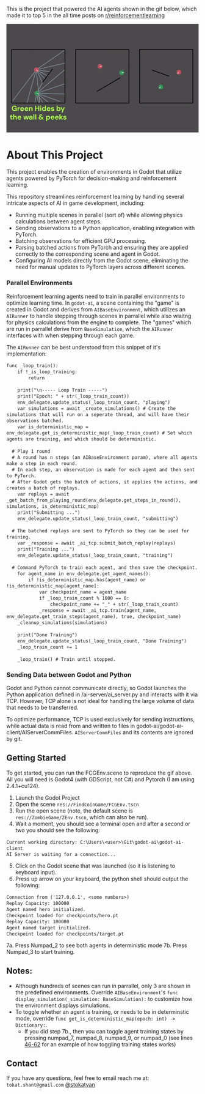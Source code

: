 This is the project that powered the AI agents shown in the gif below, which made it to top 5 in the all time posts on [r/reinforcementlearning](https://www.reddit.com/r/reinforcementlearning/comments/1hawyj5/2_ai_agents_playing_hide_and_seek_after_15/?utm_source=share&utm_medium=web3x&utm_name=web3xcss&utm_term=1&utm_content=share_button)

![gif](https://github.com/stokatyan/ReadMeMedia/blob/master/godot-ai-example.gif)

# About This Project
This project enables the creation of environments in Godot that utilize agents powered by PyTorch for decision-making and reinforcement learning.

This repository streamlines reinforcement learning by handling several intricate aspects of AI in game development, including:

- Running multiple scenes in parallel (sort of) while allowing physics calculations between agent steps.
- Sending observations to a Python application, enabling integration with PyTorch.
- Batching observations for efficient GPU processing.
- Parsing batched actions from PyTorch and ensuring they are applied correctly to the corresponding scene and agent in Godot.
- Configuring AI models directly from the Godot scene, eliminating the need for manual updates to PyTorch layers across different scenes.

### Parallel Environments
Reinforcement learning agents need to train in parallel environments to optimize learning time.
In `godot-ai`, a scene containing the "game" is created in Godot and derives from `AIBaseEnvironment`, which utilizes an `AIRunner` to handle stepping through scenes in parrallel while also wiaitng for physics calculations from the engine to complete.
The "games" which are run in parrallel derive from `BaseSimulation`, which the `AIRunner` interfaces with when stepping through each game.

The `AIRunner` can be best understood from this snippet of it's implementation:
```gdscript
func _loop_train():
	if !_is_loop_training:
		return

	print("\n----- Loop Train -----")
	print("Epoch: " + str(_loop_train_count))
	env_delegate.update_status(_loop_train_count, "playing")
	var simulations = await _create_simulations() # Create the simulations that will run on a seperate thread, and will have their observations batched.
	var is_deterministic_map = env_delegate.get_is_deterministic_map(_loop_train_count) # Set which agents are training, and which should be deterministic.

  # Play 1 round
  # A round has n steps (an AIBaseEnvironment param), where all agents make a step in each round.
  # In each step, an observation is made for each agent and then sent to PyTorch.
  # After Godot gets the batch of actions, it applies the actions, and creates a batch of replays.
	var replays = await _get_batch_from_playing_round(env_delegate.get_steps_in_round(), simulations, is_deterministic_map)
	print("Submitting ...")
	env_delegate.update_status(_loop_train_count, "submitting")

  # The batched replays are sent to PyTorch so they can be used for training.
	var _response = await _ai_tcp.submit_batch_replay(replays)
	print("Training ...")
	env_delegate.update_status(_loop_train_count, "training")

  # Command PyTorch to train each agent, and then save the checkpoint.
	for agent_name in env_delegate.get_agent_names():
		if !is_deterministic_map.has(agent_name) or !is_deterministic_map[agent_name]:
			var checkpoint_name = agent_name
			if _loop_train_count % 1000 == 0:
				checkpoint_name += "_" + str(_loop_train_count)
			_response = await _ai_tcp.train(agent_name, env_delegate.get_train_steps(agent_name), true, checkpoint_name)
	_cleanup_simulations(simulations)

	print("Done Training")
	env_delegate.update_status(_loop_train_count, "Done Training")
	_loop_train_count += 1

	_loop_train() # Train until stopped.
```

### Sending Data between Godot and Python
Godot and Python cannot communicate directly, so Godot launches the Python application defined in /ai-server/ai_server.py and interacts with it via TCP. However, TCP alone is not ideal for handling the large volume of data that needs to be transferred.

To optimize performance, TCP is used exclusively for sending instructions, while actual data is read from and written to files in godot-ai/godot-ai-client/AIServerCommFiles. `AIServerCommFiles` and its contents are ignored by git.

## Getting Started
To get started, you can run the FCGEnv.scene to reproduce the gif above.
All you will need is Godot4 (with GDScript, not C#) and Pytorch (I am using 2.4.1+cu124).

1. Launch the Godot Project
2. Open the scene `res://FindCoinGame/FCGEnv.tscn`
3. Run the open scene (note, the default scene is `res://ZombieGame/ZEnv.tscn`, which can also be run).
4. Wait a moment, you should see a terminal open and after a second or two you should see the following:
```
Current working directory: C:\Users\<user>\Git\godot-ai\godot-ai-client
AI Server is waiting for a connection...
```
5. Click on the Godot scene that was launched (so it is listening to keyboard input).
6. Press up arrow on your keyboard, the python shell should output the following:
```
Connection from ('127.0.0.1', <some numbers>)
Replay Capacity: 100000 
Agent named hero initialized.
Checkpoint loaded for checkpoints/hero.pt
Replay Capacity: 100000
Agent named target initialized.
Checkpoint loaded for checkpoints/target.pt
```
7a. Press Numpad_2 to see both agents in deterministic mode
<OR>
7b. Press Numpad_3 to start training.

## Notes:
- Although hundreds of scenes can run in parrallel, only 3 are shown in the predefined environments.  Override `AIBaseEnvironment`'s `func display_simulation(_simulation: BaseSimulation):` to customize how the environment displays simulations.
- To toggle whether an agent is training, or needs to be in determinstic mode, override `func get_is_deterministic_map(epoch: int) -> Dictionary:`.
   - If you did step 7b., then you can toggle agent training states by pressing numpad_7, numpad_8, numpad_9, or numpad_0 (see lines [46-62](https://github.com/stokatyan/godot-ai/blob/475c6e18fe969456efcb787b39df2ebdd0694711/godot-ai-client/FindCoinGame/FCGEnv.gd#L46) for an example of how toggling training states works)

## Contact
If you have any questions, feel free to email reach me at:
`tokat.shant@gmail.com`
[@stokatyan](https://x.com/STokatyan)
